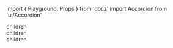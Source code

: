 import { Playground, Props } from 'docz'
import Accordion from 'ui/Accordion'

<Playground>
  <Accordion>
    <div label='label 1'>
      children
    </div>
    <div label='label 2'>
      children
    </div>
    <div label='label 3'>
      children
    </div>
  </Accordion>
</Playground>

